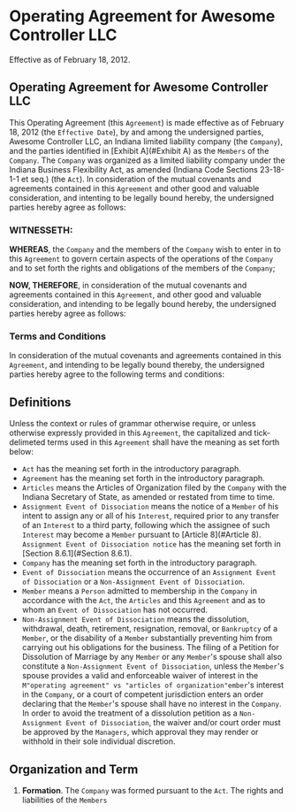 # Operating Agreement for Awesome Controller LLC

Effective as of February 18, 2012.

## Operating Agreement for Awesome Controller LLC

This Operating Agreement (this `Agreement`) is made effective as of February 18, 2012 (the `Effective Date`), by and among the undersigned parties, Awesome Controller LLC, an Indiana limited liability company (the `Company`), and the parties identified in [Exhibit A](#Exhibit A) as the `Members` of the `Company`. The `Company` was organized as a limited liability company under the Indiana Business Flexibility Act, as amended (Indiana Code Sections 23-18-1-1 et seq.) (the `Act`). 
In consideration of the mutual covenants and agreements contained in this `Agreement` and other good and valuable consideration, and intenting to be legally bound hereby, the undersigned parties hereby agree as follows:

### WITNESSETH:

**WHEREAS**, the `Company` and the members of the `Company` wish to enter in to this `Agreement` to govern certain aspects of the operations of the `Company` and to set forth the rights and obligations of the members of the `Company`;

**NOW, THEREFORE**, in consideration of the mutual covenants and agreements contained in this `Agreement`, and other good and valuable consideration, and intending to be legally bound hereby, the undersigned parties hereby agree as follows:

### Terms and Conditions

In consideration of the mutual covenants and agreements contained in this `Agreement`, and intending to be legally bound thereby, the undersigned parties hereby agree to the following terms and conditions:

## Definitions

Unless the context or rules of grammar otherwise require, or unless otherwise expressly provided in this `Agreement`, the capitalized and tick-delimeted terms used in this `Agreement` shall have the meaning as set forth below:

* `Act` has the meaning set forth in the introductory paragraph.
* `Agreement` has the meaning set forth in the introductory paragraph.
* `Articles` means the Articles of Organization filed by the `Company` with the
  Indiana Secretary of State, as amended or restated from time to time.
* `Assignment Event of Dissociation` means the notice of a `Member` of his
  intent to assign any or all of his `Interest`, required prior to any transfer
  of an `Interest` to a third party, following which the assignee of such
  `Interest` may become a `Member` pursuant to [Article 8](#Article 8).
  `Assignment Event of Dissociation notice` has the meaning set forth in 
  [Section 8.6.1](#Section 8.6.1).
* `Company` has the meaning set forth in the introductory paragraph.
* `Event of Dissociation` means the occurrence of an `Assignment Event of Dissociation`
  or a `Non-Assignment Event of Dissociation`.
* `Member` means a `Person` admitted to membership in the `Company` in
  accordance with the `Act`, the `Articles` and this `Agreement` and as to whom
  an `Event of Dissociation` has not occurred.
* `Non-Assignment Event of Dissociation` means the dissolution, withdrawal,
  death, retirement, resignation, removal, or `Bankruptcy` of a `Member`, or
  the disability of a `Member` substantially preventing him from carrying out his
  obligations for the business. The filing of a Petition for Dissolution of
  Marriage by any `Member` or any `Member`'s spouse shall also constitute a
  `Non-Assignment Event of Dissociation`, unless the `Member`'s spouse provides a
  valid and enforceable waiver of interest in the `M"operating agreement" vs "articles of organization"ember`'s interest in the
  `Company`, or a court of competent jurisdiction enters an order declaring that
  the `Member`'s spouse shall have no interest in the `Company`. In order to
  avoid the treatment of a dissolution petition as a `Non-Assignment Event of
  Dissociation`, the waiver and/or court order must be approved by the
  `Managers`, which approval they may render or withhold in their sole individual
  discretion.

## Organization and Term

1. __Formation__. The `Company` was formed pursuant to the `Act`. The rights and liabilities of the `Members`

